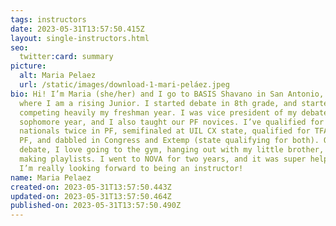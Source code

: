 ```yaml
---
tags: instructors
date: 2023-05-31T13:57:50.415Z
layout: single-instructors.html
seo:
  twitter:card: summary
picture:
  alt: Maria Pelaez
  url: /static/images/download-1-mari-peláez.jpeg
bio: Hi! I’m Maria (she/her) and I go to BASIS Shavano in San Antonio, Texas,
  where I am a rising Junior. I started debate in 8th grade, and started
  competing heavily my freshman year. I was vice president of my debate team my
  sophomore year, and I also taught our PF novices. I’ve qualified for NSDA
  nationals twice in PF, semifinaled at UIL CX state, qualified for TFA state in
  PF, and dabbled in Congress and Extemp (state qualifying for both). Outside of
  debate, I love going to the gym, hanging out with my little brother, and
  making playlists. I went to NOVA for two years, and it was super helpful, so
  I’m really looking forward to being an instructor!
name: Maria Pelaez
created-on: 2023-05-31T13:57:50.443Z
updated-on: 2023-05-31T13:57:50.464Z
published-on: 2023-05-31T13:57:50.490Z
---
```

